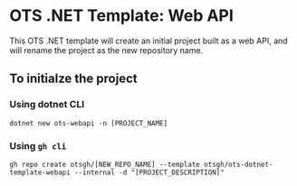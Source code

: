 # OTS .NET Template: Web API

This OTS .NET template will create an initial project built as a web API, and will rename the project as the new repository name. 

## To initialze the project

### Using dotnet CLI

```
dotnet new ots-webapi -n [PROJECT_NAME]
```

### Using `gh cli` 

```
gh repo create otsgh/[NEW_REPO_NAME] --template otsgh/ots-dotnet-template-webapi --internal -d "[PROJECT_DESCRIPTION]"
```
